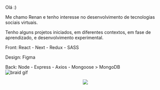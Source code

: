 Olá :)                                                                                                                      


Me chamo Renan e tenho interesse no desenvolvimento de tecnologias sociais virtuais.

Tenho alguns projetos iniciados, em diferentes contextos, em fase de aprendizado, e desenvolvimento experimental.

Front: React - Next - Redux - SASS 

Design: Figma

Back: Node - Express - Axios - Mongoose > MongoDB  
 ![braid gif](https://user-images.githubusercontent.com/52353767/165452568-da5995b3-2f48-4592-a8f4-8dbe20d3f7bf.gif)
                              																																														
                                                            
<div id="header" align="center">
  <img src="https://user-images.githubusercontent.com/52353767/165452568-da5995b3-2f48-4592-a8f4-8dbe20d3f7bf.gif width="100"/>
</div>
